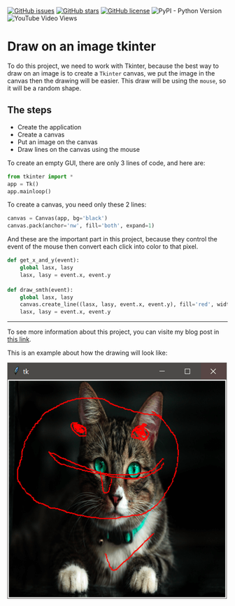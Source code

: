 [![GitHub issues](https://img.shields.io/github/issues/amine0110/draw-on-an-image-tkinter)](https://github.com/amine0110/draw-on-an-image-tkinter/issues) [![GitHub stars](https://img.shields.io/github/stars/amine0110/draw-on-an-image-tkinter)](https://github.com/amine0110/draw-on-an-image-tkinter/stargazers) [![GitHub license](https://img.shields.io/github/license/amine0110/draw-on-an-image-tkinter)](https://github.com/amine0110/draw-on-an-image-tkinter) ![PyPI - Python Version](https://img.shields.io/pypi/pyversions/tk) ![YouTube Video Views](https://img.shields.io/youtube/views/4ehHuDDH-uc?style=social)
# Draw on an image tkinter
To do this project, we need to work with Tkinter, because the best way to draw on an image is to create a `Tkinter` canvas, we put the image in the canvas then the drawing will be easier.
This draw will be using the `mouse`, so it will be a random shape.

## The steps
- Create the application
- Create a canvas
- Put an image on the canvas
- Draw lines on the canvas using the mouse

To create an empty GUI, there are only 3 lines of code, and here are:

```Python
from tkinter import *
app = Tk()
app.mainloop()
```

To create a canvas, you need only these 2 lines:
```Python
canvas = Canvas(app, bg='black')
canvas.pack(anchor='nw', fill='both', expand=1)
```

And these are the important part in this project, because they control the event of the mouse then convert each click into color to that pixel.
```Python
def get_x_and_y(event):
    global lasx, lasy
    lasx, lasy = event.x, event.y

def draw_smth(event):
    global lasx, lasy
    canvas.create_line((lasx, lasy, event.x, event.y), fill='red', width=2)
    lasx, lasy = event.x, event.y
```

----------------------------------------------
To see more information about this project, you can visite my blog post in [this link](https://pycad.co/how-to-draw-on-an-image/).


This is an example about how the drawing will look like:


![image](https://github.com/amine0110/draw-on-an-image-tkinter/blob/main/example.png)
